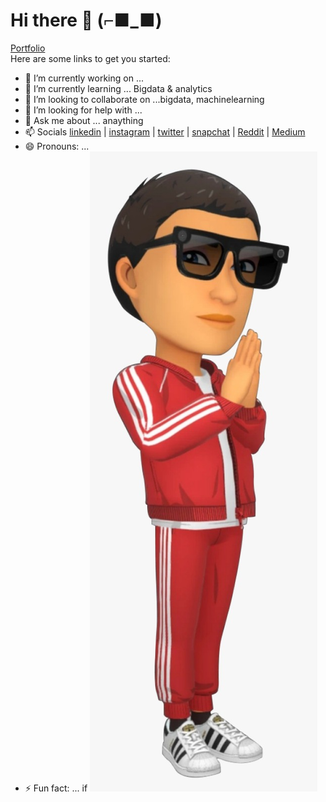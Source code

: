 # Hi there 👋 (⌐■_■) 
[Portfolio](https://therealdj97.github.io/)\
Here are some links to get you started:

- 🔭 I’m currently working on ...
- 🌱 I’m currently learning ... Bigdata & analytics
- 👯 I’m looking to collaborate on ...bigdata, machinelearning
- 🤔 I’m looking for help with ...
- 💬 Ask me about ... anaything
- 📫 Socials [linkedin](https://www.linkedin.com/in/dhirajjohare/) | [instagram](https://instagram.com/therealdj97) | [twitter](https://twitter.com/TheRealDJ97) | [snapchat](https://www.snapchat.com/add/therealdj97) | [Reddit](https://www.reddit.com/r/DJ97/) | [Medium](https://medium.com/@DJ97)
- 😄 Pronouns: ...
- ⚡ Fun fact: ... if 
![img](https://github.com/therealdj97/therealdj97/blob/main/snapchat.jpeg)



<!---**therealdj97/therealdj97** is a ✨ _special_ ✨ repository because its `README.md` (this file) appears on your GitHub profile.>-->


